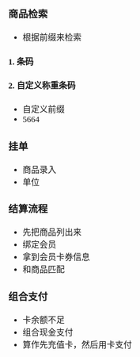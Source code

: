 <span  style="font-family: Simsun,serif; font-size: 17px; ">

### 商品检索

- 根据前缀来检索

#### 1. 条码

#### 2. 自定义称重条码

- 自定义前缀
- 5664

### 挂单

- 商品录入
- 单位

### 结算流程

- 先把商品列出来
- 绑定会员
- 拿到会员卡券信息
- 和商品匹配

### 组合支付

- 卡余额不足
- 组合现金支付
- 算作先充值卡，然后用卡支付

</span>
